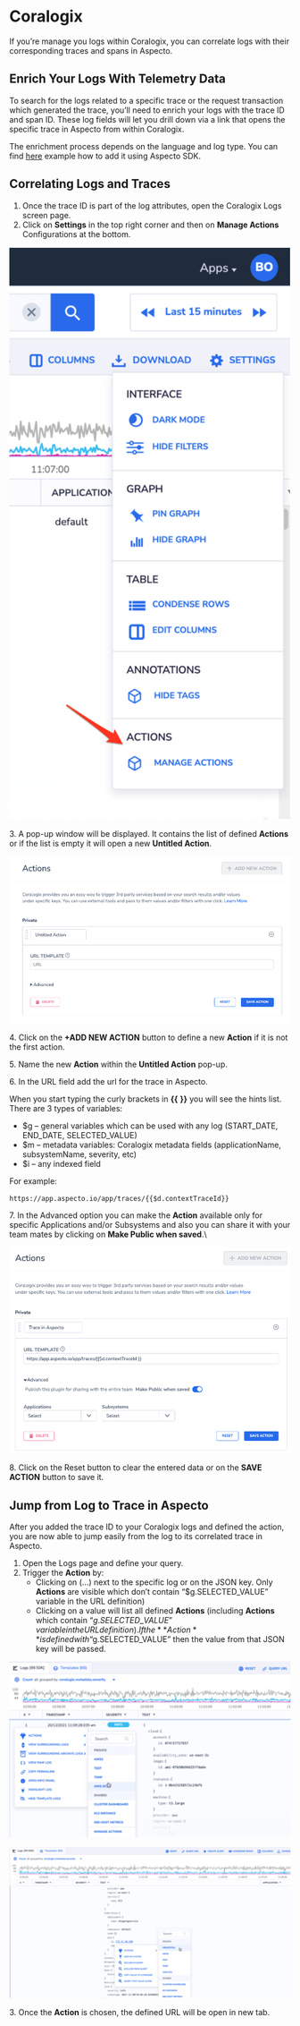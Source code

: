 # Coralogix

If you’re manage you logs within Coralogix, you can correlate logs with their corresponding traces and spans in Aspecto.

## Enrich Your Logs With Telemetry Data

To search for the logs related to a specific trace or the request transaction which generated the trace, you’ll need to enrich your logs with the trace ID and span ID. These log fields will let you drill down via a link that opens the specific trace in Aspecto from within Coralogix.

The enrichment process depends on the language and log type. You can find [here](../../../send-tracing-data-to-aspecto/aspecto-sdk/nodejs/customize-defaults/logs-correlation.md) example how to add it using Aspecto SDK.

## Correlating Logs and Traces <a href="#correlating-logs-and-traces" id="correlating-logs-and-traces"></a>

1. Once the trace ID is part of the log attributes, open the Coralogix Logs screen page.
2. Click on **Settings** in the top right corner and then on **Manage Actions** Configurations at the bottom.

![](<../../../.gitbook/assets/Screen Shot 2022-04-10 at 17.06.09.png>)

3\. A pop-up window will be displayed. It contains the list of defined **Actions** or if the list is empty it will open a new **Untitled Action**.

![](<../../../.gitbook/assets/Screen Shot 2022-04-10 at 17.19.56.png>)

4\. Click on the **+ADD NEW ACTION** button to define a new **Action** if it is not the first action.

5\. Name the new **Action** within the **Untitled Action** pop-up.

6\. In the URL field add the url for the trace in Aspecto.

When you start typing the curly brackets in **\{{** **\}}** you will see the hints list. There are 3 types of variables:

* $g – general variables which can be used with any log (START\_DATE, END\_DATE, SELECTED\_VALUE)
* $m – metadata variables: Coralogix metadata fields (applicationName, subsystemName, severity, etc)
* $i – any indexed field

For example:&#x20;

```
https://app.aspecto.io/app/traces/{{$d.contextTraceId}}
```

7\.  In the Advanced option you can make the **Action** available only for specific Applications and/or Subsystems and also you can share it with your team mates by clicking on **Make Public when saved**.\


![](<../../../.gitbook/assets/Screen Shot 2022-04-10 at 17.47.10.png>)

8\. Click on the Reset button to clear the entered data or on the **SAVE ACTION** button to save it.

## Jump from Log to Trace in Aspecto

After you added the trace ID to your Coralogix logs and defined the action, you are now able to jump easily from the log to its correlated trace in Aspecto.

1. Open the Logs page and define your query.
2. Trigger the **Action** by:
   * Clicking on (…) next to the specific log or on the JSON key. Only **Actions** are visible which don’t contain “$g.SELECTED\_VALUE” variable in the URL definition)
   * Clicking on a value will list all defined **Actions** (including **Actions** which contain “$g.SELECTED\_VALUE” variable in the URL definition). If the **Action** is defined with “$g.SELECTED\_VALUE” then the value from that JSON key will be passed.

![](<../../../.gitbook/assets/Screen Shot 2022-04-10 at 18.00.48.png>)

![](<../../../.gitbook/assets/Screen Shot 2022-04-10 at 18.01.01.png>)

3\. Once the **Action** is chosen, the defined URL will be open in new tab.
